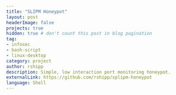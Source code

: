 ```yaml
---
title: "SLIPM Honeypot"
layout: post
headerImage: false
projects: true
hidden: true # don't count this post in blog pagination
tag:
- infosec
- bash-script
- linux-desktop
category: project
author: rshipp
description: Simple, low interaction port monitoring honeypot.
externalLink: https://github.com/rshipp/splipm-honeypot
language: Shell
---
```

